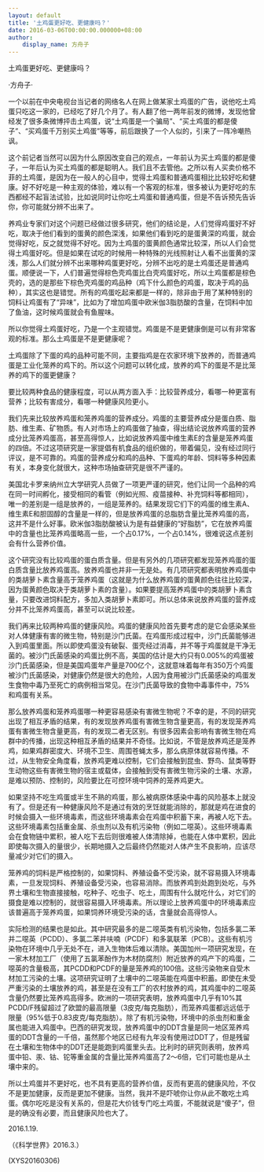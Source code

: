 ```yaml
---
layout: default
title: '土鸡蛋更好吃、更健康吗？'
date: 2016-03-06T00:00:00.000000+08:00
author:
    display_name: 方舟子
---
```


土鸡蛋更好吃、更健康吗？

·方舟子·

一个以前在中央电视台当记者的网络名人在网上做某家土鸡蛋的广告，说他吃土鸡蛋只吃这一家的，已经吃了好几个月了。有人翻了他一两年前发的微博，发现他曾经发了很多条微博抨击土鸡蛋，说“土鸡蛋是一个骗局”、“买土鸡蛋的都是傻子”、“买鸡蛋千万别买土鸡蛋”等等，前后跟换了一个人似的，引来了一阵冷嘲热讽。

这个前记者当然可以因为什么原因改变自己的观点，一年前认为买土鸡蛋的都是傻子，一年后认为买土鸡蛋的都是聪明人。我们且不去管他。之所以有人买卖价格不菲的土鸡蛋，是因为在一般人的心目中，觉得土鸡蛋和普通鸡蛋相比比较好吃和健康。好不好吃是一种主观的体验，难以有一个客观的标准，很多被认为更好吃的东西都经不起盲法试验，比如说同时让你吃土鸡蛋和普通鸡蛋，但是不告诉预先告诉你，你可能就分辨不出来了。

养鸡业专家们对这个问题已经做过很多研究，他们的结论是，人们觉得鸡蛋好不好吃，取决于他们看到的蛋黄的颜色深浅，如果他们看到吃的是蛋黄深的鸡蛋，就会觉得好吃，反之就觉得不好吃。因为土鸡蛋的蛋黄颜色通常比较深，所以人们会觉得土鸡蛋好吃。但是如果在试吃的时候用一种特殊的光线照射让人看不出蛋黄的深浅，那么人们就分辨不出来哪种鸡蛋更好吃，分辨不出吃的是土鸡蛋还是普通鸡蛋。顺便说一下，人们普遍觉得棕色壳鸡蛋比白壳鸡蛋好吃，所以土鸡蛋都是棕色壳的，选的是那些下棕色壳鸡蛋的鸡品种（鸡下什么颜色的鸡蛋，取决于鸡的品种），其实这也是错觉。所有的鸡蛋吃起来都是一样的，除非由于用了某种特别的饲料让鸡蛋有了“异味”，比如为了增加鸡蛋中欧米伽3脂肪酸的含量，在饲料中加了鱼油，这时候鸡蛋就会有鱼腥味。

所以你觉得土鸡蛋好吃，乃是一个主观错觉。鸡蛋是不是更健康倒是可以有非常客观的标准。那么土鸡蛋是不是更健康呢？

土鸡蛋除了下蛋的鸡的品种可能不同，主要指鸡是在农家环境下放养的，而普通鸡蛋是工业化笼养的鸡下的。所以这个问题可以转化成，放养的鸡下的蛋是不是比笼养的鸡下的蛋更健康？

要比较两种食品的健康程度，可以从两方面入手：比较营养成分，看哪一种更富有营养；比较有害成分，看哪一种健康风险更小。

我们先来比较放养鸡蛋和笼养鸡蛋的营养成分。鸡蛋的主要营养成分是蛋白质、脂肪、维生素、矿物质。有人对市场上的鸡蛋做了抽查，得出结论说放养鸡蛋的营养成分比笼养鸡蛋高，甚至高得惊人，比如说放养鸡蛋中维生素E的含量是笼养鸡蛋的四倍。不过这项研究是一家提倡有机食品的组织做的，带着偏见，没有经过同行评议，是不可靠的。鸡蛋的营养成分和鸡的品种、下蛋鸡的年龄、饲料等多种因素有关，本身变化就很大，这种市场抽查研究是很不严谨的。

美国北卡罗来纳州立大学研究人员做了一项更严谨的研究，他们让同一个品种的鸡在同一时间孵化，接受相同的看管（例如光照、疫苗接种、补充饲料等都相同），唯一的差别是一组是放养的，一组是笼养的。结果发现它们下的鸡蛋的维生素A、维生素E和胆固醇的含量是一样的，但是放养鸡蛋的总脂肪含量比笼养鸡蛋的高，这并不是什么好事。欧米伽3脂肪酸被认为是有益健康的“好脂肪”，它在放养鸡蛋中的含量也比笼养鸡蛋略高一些，一个占0.17%，一个占0.14%，很难说这点差别会有什么营养价值。

这个研究没有比较鸡蛋的蛋白质含量。但是有另外的几项研究都发现笼养鸡蛋的蛋白质含量比放养鸡蛋高。放养鸡蛋也并非一无是处。有几项研究都表明放养鸡蛋中的类胡萝卜素含量高于笼养鸡蛋（这就是为什么放养鸡蛋的蛋黄颜色往往比较深，因为蛋黄颜色取决于类胡萝卜素的含量）。如果要提高笼养鸡蛋中的类胡萝卜素含量，只要改进饲料配方，多加入类胡萝卜素即可。所以总体来说放养鸡蛋的营养成分并不比笼养鸡蛋高，甚至可以说比较差。

我们再来比较两种鸡蛋的健康风险。鸡蛋的健康风险首先要考虑的是它会感染某些对人体健康有害的微生物，特别是沙门氏菌。在鸡蛋形成过程中，沙门氏菌能够进入到鸡蛋里面。所以即使鸡蛋没有破裂、蛋壳经过消毒，并不等于鸡蛋就是干净无菌的。被沙门氏菌感染的鸡蛋比例不高，美国的估计是大约只有0.005%的鸡蛋被沙门氏菌感染，但是美国鸡蛋年产量是700亿个，这就意味着每年有350万个鸡蛋被沙门氏菌感染，对健康仍然是很大的危险，人因为食用被沙门氏菌感染的鸡蛋发生食物中毒乃至死亡的病例相当常见。在沙门氏菌导致的食物中毒事件中，75%和鸡蛋有关系。

那么放养鸡蛋和笼养鸡蛋哪一种更容易感染有害微生物呢？不幸的是，不同的研究出现了相互矛盾的结果，有的发现放养鸡蛋有害微生物含量更高，有的发现笼养鸡蛋有害微生物含量更高，有的发现二者无区别。有很多因素会影响有害微生物在鸡群中的传播，出现这种相互矛盾的结果并不奇怪。比如说，不管是放养鸡还是笼养鸡，如果鸡群密度大、环境不卫生、周围苍蝇太多，那么病原体就容易传播。不过，从生物安全角度看，放养鸡更难以控制，它们会接触到昆虫、野鸟、鼠类等野生动物这些有害微生物的宿主或载体，会接触到受有害微生物污染的土壤、水源，是难以预防、控制的，风险要比在可控环境中饲养的笼养鸡更大。

如果坚持不吃生鸡蛋或半生不熟的鸡蛋，那么被病原体感染中毒的风险基本上就没有了。但是还有一种健康风险不是通过有效的烹饪就能消除的，那就是鸡在进食的时候会摄入一些环境毒素，而这些环境毒素会在鸡蛋中积蓄下来，再被人吃下去。这些环境毒素包括重金属、杀虫剂以及有机污染物（例如二噁英）。这些环境毒素会在食物链中累积，被人吃下去后则很难被人体清除掉，也能在人体中累积，因此即使每次摄入的量很少，长期地摄入之后最终仍然能对人体产生不良影响，应该尽量减少对它们的摄入。

笼养鸡的饲料是严格控制的，如果饲料、养殖设备不受污染，就不容易摄入环境毒素，一旦发现饲料、养殖设备受污染，也容易消除。而放养鸡到处跑到处吃，与外界土壤和生物直接接触，吃种子、吃虫子、吃土，周围有什么就吃什么，对它们的摄食是难以控制的，就很容易摄入环境毒素。所以理论上放养鸡蛋中的环境毒素应该普遍高于笼养鸡蛋，如果饲养环境受污染的话，含量就会高得惊人。

实际检测的结果也是如此。其中研究最多的是二噁英类有机污染物，包括多氯二苯并二噁英（PCDD）、多氯二苯并呋喃（PCDF）和多氯联苯（PCB）。这些有机污染物在环境中几乎无处不在，进入生物体后难以清除。美国加州一项研究发现，在一家木材加工厂（使用了五氯苯酚作为木材防腐剂）附近放养的鸡产下的鸡蛋，二噁英的含量极高，其PCDD和PCDF的量是笼养鸡的100倍。这些污染物来自受木材加工污染的土壤。这项研究证明了土壤中的二噁英能在鸡蛋中积蓄。即使在未受严重污染的土壤放养的鸡，甚至是在没有工厂的农村放养的鸡，其鸡蛋中的二噁英含量仍然要比笼养鸡高得多。欧洲的一项研究表明，放养鸡蛋中几乎有10%其PCDD/F残留超过了欧盟的最高限量（3皮克/每克脂肪），而笼养鸡蛋都远远低于限量（95%低于0.83皮克/每克脂肪）。除了有机污染物，环境中的杀虫剂和重金属也能进入鸡蛋中。巴西的研究发现，放养鸡蛋中的DDT含量是同一地区笼养鸡蛋的DDT含量的一千倍，虽然那个地区已经有九年没有使用过DDT了，但是残留在土壤和生物体中的DDT还是能跑到鸡蛋里头去。比利时的研究则表明，放养鸡蛋中铅、汞、钴、铊等重金属的含量比笼养鸡蛋高了2～6倍，它们可能也是从土壤中来的。

所以土鸡蛋并不更好吃，也不具有更高的营养价值，反而有更高的健康风险，不仅不是更加健康，反而是更加不健康。当然，我并不是吓唬你让你从此不敢吃土鸡蛋。偶尔吃吃是没有关系的，但是花大价钱专门吃土鸡蛋，不能就说是“傻子”，但是的确没有必要，而且健康风险也大了。

2016.1.19.

（《科学世界》2016.3.）

(XYS20160306)

